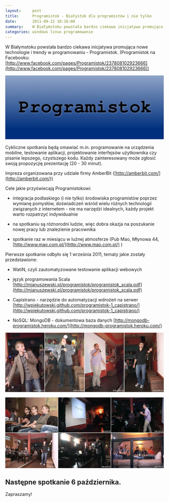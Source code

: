 ```yaml
---
layout:     post
title:      Programistok - Białystok dla programistów i nie tylko
date:       2011-09-22 10:16:00
summary:    W Białymstoku powstała bardzo ciekawa inicjatywa promująca nowe technologie i trendy w programowaniu - Programistok. (Programistok na Facebooku: http://www.facebook.com/pages/Programistok/237808102923666)Cykliczne spotkania będą omawiać m.in. programowanie na urządzenia mobilne, testowanie aplikacji...
categories: windows linux programowanie
---
```




W Białymstoku powstała bardzo ciekawa inicjatywa promująca nowe technologie i trendy w programowaniu - Programistok. 
(Programistok na Facebooku: [http://www.facebook.com/pages/Programistok/237808102923666](http://www.facebook.com/pages/Programistok/237808102923666))



![desk](https://raw.githubusercontent.com/djfoxer/djfoxer.github.io/master/_img/2011-9-22-_170_/g_-_608x405_-_-_27925x20110922082306_1.jpg)



Cykliczne spotkania będą omawiać m.in. programowanie na urządzenia mobilne, testowanie aplikacji, projektowanie interfejsów użytkownika czy pisanie lepszego, czystszego kodu.
Każdy zainteresowany może zgłosić swoją propozycjię prezentację (20 - 30 minut).

Impreza organizowana przy udziale firmy AmberBit ([http://amberbit.com/](http://amberbit.com/))

Cele jakie przyświecają Programistokowi:

- integracja podlaskiego (i nie tylko) środowiska programistów poprzez wymianę pomysłów, doświadczeń wśród wielu różnych technologii związanych z internetem - nie ma narzędzi idealnych, każdy projekt warto rozpatrzyć indywidualnie

- na spotkaniu są różnorodni ludzie, więc dobra okazja na poszukanie nowej pracy lub znalezienie pracownika

- spotkanie raz w miesiącu w luźnej atmosferze (Pub Mao, Młynowa 44, [http://www.mao.com.pl/](http://www.mao.com.pl/) )



Pierwsze spotkanie odbyło się 1 września 2011, tematy jakie zostały przedstawione:

- WatiN, czyli zautomatyzowane testowanie aplikacji webowych

- język programowania Scala
[http://mjanuszewski.pl/programistok/programistok_scala.pdf](http://mjanuszewski.pl/programistok/programistok_scala.pdf)

- Capistrano - narzędzie do automatyzacji wdrożeń na serwer
[http://wpiekutowski.github.com/programistok-1_capistrano/](http://wpiekutowski.github.com/programistok-1_capistrano/)

- NoSQL: MongoDB - dokumentowa baza danych
[http://mongodb-programistok.heroku.com/](http://mongodb-programistok.heroku.com/)



![desk](https://raw.githubusercontent.com/djfoxer/djfoxer.github.io/master/_img/2011-9-22-_170_/g_-_608x405_-_-_27925x20110922122818_2.jpg)

 


![desk](https://raw.githubusercontent.com/djfoxer/djfoxer.github.io/master/_img/2011-9-22-_170_/g_-_608x405_-_-_27925x20110922101433_3.jpg)

 



## Następne spotkanie 6 października.




Zapraszamy!